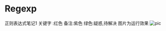 # Regexp
正则表达式笔记1
关键字 :红色 备注:紫色 绿色:疑惑,待解决
图片为运行效果
![pic](https://github.com/buffge/Regexp/blob/master/public/images/pic_buffge_2017-02-19-18_30_33.jpg "脚本运行效果")
